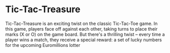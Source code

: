 # Tic-Tac-Treasure
Tic-Tac-Treasure is an exciting twist on the classic Tic-Tac-Toe game. In this game, players face off against each other, taking turns to place their marks (X or O) on the game board. But there's a thrilling twist – every time a player wins a match, they receive a special reward: a set of lucky numbers for the upcoming Euromillions lotter
